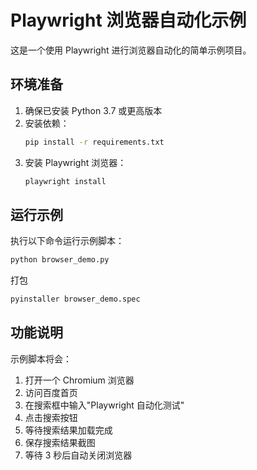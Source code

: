 # Playwright 浏览器自动化示例

这是一个使用 Playwright 进行浏览器自动化的简单示例项目。

## 环境准备

1. 确保已安装 Python 3.7 或更高版本
2. 安装依赖：
   ```bash
   pip install -r requirements.txt
   ```
3. 安装 Playwright 浏览器：
   ```bash
   playwright install
   ```

## 运行示例

执行以下命令运行示例脚本：
```bash
python browser_demo.py
```
打包
```bash
pyinstaller browser_demo.spec
```

## 功能说明

示例脚本将会：
1. 打开一个 Chromium 浏览器
2. 访问百度首页
3. 在搜索框中输入"Playwright 自动化测试"
4. 点击搜索按钮
5. 等待搜索结果加载完成
6. 保存搜索结果截图
7. 等待 3 秒后自动关闭浏览器 
